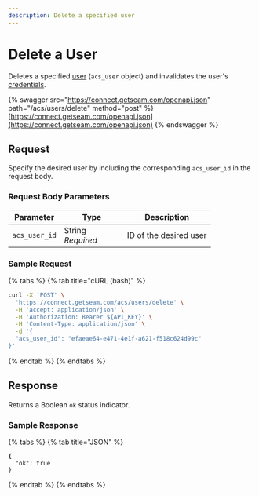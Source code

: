 ```yaml
---
description: Delete a specified user
---
```


# Delete a User

Deletes a specified [user](../../../products/access-systems/#what-is-a-user) (`acs_user` object) and invalidates the user's [credentials](../../../products/access-systems/issuing-credentials.md).

{% swagger src="https://connect.getseam.com/openapi.json" path="/acs/users/delete" method="post" %}
[https://connect.getseam.com/openapi.json](https://connect.getseam.com/openapi.json)
{% endswagger %}

## Request

Specify the desired user by including the corresponding `acs_user_id` in the request body.

### Request Body Parameters

<table><thead><tr><th>Parameter</th><th width="112.33333333333331">Type</th><th>Description</th></tr></thead><tbody><tr><td><code>acs_user_id</code></td><td>String<br><em>Required</em></td><td>ID of the desired user</td></tr></tbody></table>

### Sample Request

{% tabs %}
{% tab title="cURL (bash)" %}
```bash
curl -X 'POST' \
  'https://connect.getseam.com/acs/users/delete' \
  -H 'accept: application/json' \
  -H 'Authorization: Bearer ${API_KEY}' \
  -H 'Content-Type: application/json' \
  -d '{
  "acs_user_id": "efaeae64-e471-4e1f-a621-f518c624d99c"
}'
```
{% endtab %}
{% endtabs %}

## Response

Returns a Boolean `ok` status indicator.

### Sample Response

{% tabs %}
{% tab title="JSON" %}
<pre class="language-json"><code class="lang-json"><strong>{
</strong>  "ok": true
}
</code></pre>
{% endtab %}
{% endtabs %}
